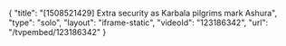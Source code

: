 {
    "title": "[1508521429] Extra security as Karbala pilgrims mark Ashura",
    "type": "solo",
    "layout": "iframe-static",
    "videoId": "123186342",
    "url": "\/tvpembed\/123186342"
}